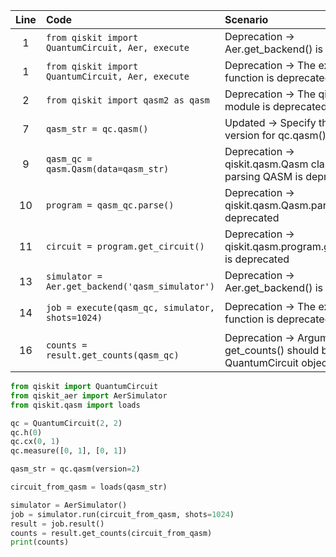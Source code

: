 | Line | Code | Scenario | Reference | Artifact | Refactoring |
| :--: | :--- | :------- | :-------: | :------- | :---------- |
| 1 | `from qiskit import QuantumCircuit, Aer, execute` | Deprecation -> Aer.get_backend() is deprecated | Internal Knowledge | Aer | `from qiskit_aer import AerSimulator` |
| 1 | `from qiskit import QuantumCircuit, Aer, execute` | Deprecation -> The execute() function is deprecated | Internal Knowledge | execute | |
| 2 | `from qiskit import qasm2 as qasm` | Deprecation -> The qiskit.qasm2 module is deprecated | qrn_tax_ddbb-931c | qasm2 | `from qiskit.qasm import loads` |
| 7 | `qasm_str = qc.qasm()` | Updated -> Specify the QASM version for qc.qasm() | qrn_tax_ddbb-d43c | qasm() | `qasm_str = qc.qasm(version=2)` |
| 9 | `qasm_qc = qasm.Qasm(data=qasm_str)` | Deprecation -> qiskit.qasm.Qasm class for parsing QASM is deprecated | qrn_tax_ddbb-50b4 | qasm.Qasm | `circuit_from_qasm = loads(qasm_str)` |
| 10 | `program = qasm_qc.parse()` | Deprecation -> qiskit.qasm.Qasm.parse() is deprecated | qrn_tax_ddbb-50b4 | parse() | |
| 11 | `circuit = program.get_circuit()` | Deprecation -> qiskit.qasm.program.get_circuit() is deprecated | qrn_tax_ddbb-50b4 | get_circuit() | |
| 13 | `simulator = Aer.get_backend('qasm_simulator')` | Deprecation -> Aer.get_backend() is deprecated | Internal Knowledge | Aer.get_backend | `simulator = AerSimulator()` |
| 14 | `job = execute(qasm_qc, simulator, shots=1024)` | Deprecation -> The execute() function is deprecated | Internal Knowledge | execute | `job = simulator.run(circuit_from_qasm, shots=1024)` |
| 16 | `counts = result.get_counts(qasm_qc)` | Deprecation -> Argument to get_counts() should be a QuantumCircuit object | Internal Knowledge | get_counts | `counts = result.get_counts(circuit_from_qasm)` |


```python
from qiskit import QuantumCircuit
from qiskit_aer import AerSimulator
from qiskit.qasm import loads

qc = QuantumCircuit(2, 2)
qc.h(0)
qc.cx(0, 1)
qc.measure([0, 1], [0, 1])

qasm_str = qc.qasm(version=2)

circuit_from_qasm = loads(qasm_str)

simulator = AerSimulator()
job = simulator.run(circuit_from_qasm, shots=1024)
result = job.result()
counts = result.get_counts(circuit_from_qasm)
print(counts)
```